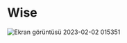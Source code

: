 # Wise

![Ekran görüntüsü 2023-02-02 015351](https://user-images.githubusercontent.com/84701901/216185732-1f8b3c9b-c3d2-48a8-a331-1a6f619bfeeb.png)
